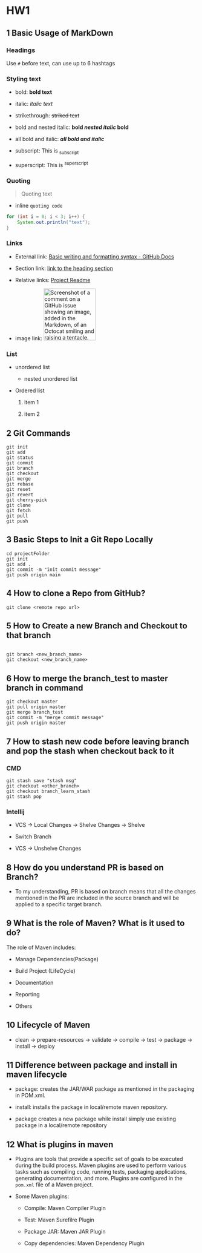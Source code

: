 # HW1

## 1 Basic Usage of MarkDown

### Headings

Use `#` before text, can use up to 6 hashtags

### Styling text

- bold: **bold text**

- italic: *italic text*

- strikethrough: ~~striked text~~

- bold and nested italic: **bold _nested italic_ bold**

- all bold and italic: ***all bold and italic***

- subscript: This is <sub>subscript</sub> 

- superscript: This is <sup>superscript</sup>

### Quoting

> Quoting text

- inline `quoting code`

```java
for (int i = 0; i < 3; i++) {
    System.out.println("text");
}
```

### Links

- External link: [Basic writing and formatting syntax - GitHub Docs](https://docs.github.com/en/get-started/writing-on-github/getting-started-with-writing-and-formatting-on-github/basic-writing-and-formatting-syntax)

- Section link: [link to the heading section](#Headings)

- Relative links: [Project Readme](../README.md)

- image link: <img src="https://myoctocat.com/assets/images/base-octocat.svg" title="" alt="Screenshot of a comment on a GitHub issue showing an image, added in the Markdown, of an Octocat smiling and raising a tentacle." width="137">



### List



- unordered list
  
  - nested unordered list

- Ordered list
  
  1. item 1
  
  2. item 2



## 2 Git Commands



```git
git init
git add
git status
git commit
git branch
git checkout
git merge
git rebase
git reset
git revert
git cherry-pick
git clone
git fetch
git pull
git push
```



## 3 Basic Steps to Init a Git Repo Locally



```git
cd projectFolder
git init
git add .
git commit -m "init commit message"
git push origin main
```



## 4 How to clone a Repo from GitHub?



```git
git clone <remote repo url>
```



## 5 How to Create a new Branch and Checkout to that branch



```git

git branch <new_branch_name>
git checkout <new_branch_name>
```



## 6 How to merge the branch_test to master branch in command



```git
git checkout master
git pull origin master
git merge branch_test
git commit -m "merge commit message"
git push origin master
```



## 7 How to stash new code before leaving branch and pop the stash when checkout back to it



### CMD



```git
git stash save "stash msg"
git checkout <other_branch>
git checkout branch_learn_stash
git stash pop
```



### Intellij



- VCS -> Local Changes -> Shelve Changes -> Shelve

- Switch Branch

- VCS -> Unshelve Changes



## 8 How do you understand PR is based on Branch?



- To my understanding, PR is based on branch means that all the changes mentioned in the PR are included in the source branch and will be applied to a specific target branch.



## 9 What is the role of Maven? What is it used to do?



The role of Maven includes:

- Manage Dependencies(Package)

- Build Project (LifeCycle)

- Documentation 

- Reporting

- Others



## 10 Lifecycle of Maven



- clean -> prepare-resources -> validate -> compile -> test -> package -> install -> deploy



## 11 Difference between package and install in maven lifecycle



- package: creates the JAR/WAR package as mentioned in the packaging in POM.xml.

- install: installs the package in local/remote maven repository.

- package creates a new package while install simply use existing package in a local/remote repository



## 12 What is plugins in maven



- Plugins are tools that provide a specific set of goals to be executed during the build process. Maven plugins are used to perform various tasks such as compiling code, running tests, packaging applications, generating documentation, and more. Plugins are configured in the `pom.xml` file of a Maven project.

- Some Maven plugins:
  
  - Compile: Maven Compiler Plugin
  
  - Test: Maven Surefilre Plugin
  
  - Package JAR: Maven JAR Plugin
  
  - Copy dependencies: Maven Dependency Plugin
